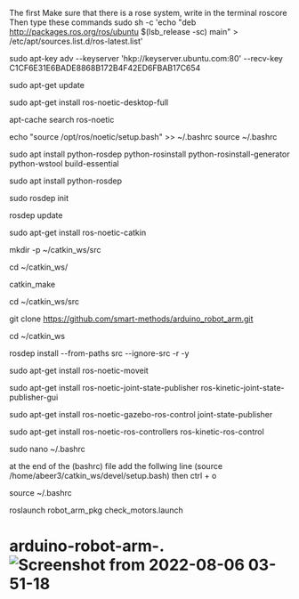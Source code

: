 The first Make sure that there is a rose system, write in the terminal roscore
Then type these commands
sudo sh -c 'echo "deb http://packages.ros.org/ros/ubuntu $(lsb_release -sc) main" > /etc/apt/sources.list.d/ros-latest.list'

sudo apt-key adv --keyserver 'hkp://keyserver.ubuntu.com:80' --recv-key C1CF6E31E6BADE8868B172B4F42ED6FBAB17C654

sudo apt-get update

sudo apt-get install ros-noetic-desktop-full

apt-cache search ros-noetic

echo "source /opt/ros/noetic/setup.bash" >> ~/.bashrc
source ~/.bashrc

sudo apt install python-rosdep python-rosinstall python-rosinstall-generator python-wstool build-essential

sudo apt install python-rosdep

sudo rosdep init

rosdep update

sudo apt-get install ros-noetic-catkin

mkdir -p ~/catkin_ws/src

cd ~/catkin_ws/

catkin_make

cd ~/catkin_ws/src

git clone https://github.com/smart-methods/arduino_robot_arm.git 

cd ~/catkin_ws

rosdep install --from-paths src --ignore-src -r -y

sudo apt-get install ros-noetic-moveit

sudo apt-get install ros-noetic-joint-state-publisher ros-kinetic-joint-state-publisher-gui

sudo apt-get install ros-noetic-gazebo-ros-control joint-state-publisher

sudo apt-get install ros-noetic-ros-controllers ros-kinetic-ros-control

sudo nano ~/.bashrc

at the end of the (bashrc) file add the follwing line
(source /home/abeer3/catkin_ws/devel/setup.bash)
then 
ctrl + o

source ~/.bashrc

roslaunch robot_arm_pkg check_motors.launch

















# arduino-robot-arm-.![Screenshot from 2022-08-06 03-51-18](https://user-images.githubusercontent.com/109627340/183227747-49539164-9991-4cd3-80aa-d594e2311c40.png)
